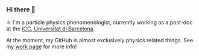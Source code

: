 ### Hi there 👋

⚛️ I'm a particle physics phenomenologist, currently working as a post-doc at the [ICC, Universitat di Barcelona](https://icc.ub.edu/).

At the moment, my GitHub is almost exclusively physics related things.
See my [work page](https://mjkirk.github.io/) for more info!

<!--
**MJKirk/MJKirk** is a ✨ _special_ ✨ repository because its `README.md` (this file) appears on your GitHub profile.

Here are some ideas to get you started:

- 🔭 I’m currently working on ...
- 🌱 I’m currently learning ...
- 👯 I’m looking to collaborate on ...
- 🤔 I’m looking for help with ...
- 💬 Ask me about ...
- 📫 How to reach me: ...
- 😄 Pronouns: ...
- ⚡ Fun fact: ...
-->
